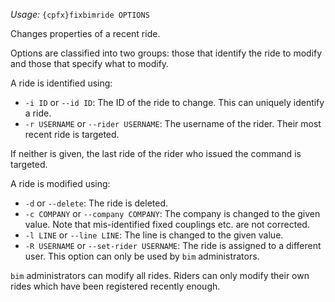 *Usage:* `{cpfx}fixbimride OPTIONS`

Changes properties of a recent ride.

Options are classified into two groups: those that identify the ride to modify and those that specify what to modify.

A ride is identified using:

* `-i ID` or `--id ID`: The ID of the ride to change. This can uniquely identify a ride.
* `-r USERNAME` or `--rider USERNAME`: The username of the rider. Their most recent ride is targeted.

If neither is given, the last ride of the rider who issued the command is targeted.

A ride is modified using:

* `-d` or `--delete`: The ride is deleted.
* `-c COMPANY` or `--company COMPANY`: The company is changed to the given value. Note that mis-identified fixed couplings etc. are not corrected.
* `-l LINE` or `--line LINE`: The line is changed to the given value.
* `-R USERNAME` or `--set-rider USERNAME`: The ride is assigned to a different user. This option can only be used by `bim` administrators.

`bim` administrators can modify all rides. Riders can only modify their own rides which have been registered recently enough.
